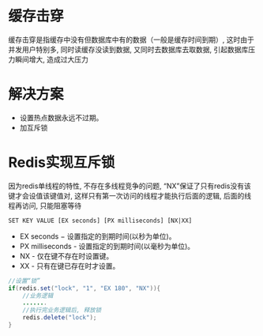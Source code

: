 # 缓存击穿

缓存击穿是指缓存中没有但数据库中有的数据（一般是缓存时间到期）, 这时由于并发用户特别多, 同时读缓存没读到数据, 又同时去数据库去取数据, 引起数据库压力瞬间增大, 造成过大压力

# 解决方案

- 设置热点数据永远不过期。
- 加互斥锁

# Redis实现互斥锁

因为redis单线程的特性, 不存在多线程竞争的问题, “NX”保证了只有redis没有该键才会设值该键值对, 这样只有第一次访问的线程才能执行后面的逻辑, 后面的线程再访问, 只能阻塞等待

```
SET KEY VALUE [EX seconds] [PX milliseconds] [NX|XX]
```
- EX seconds − 设置指定的到期时间(以秒为单位)。
- PX milliseconds - 设置指定的到期时间(以毫秒为单位)。
- NX - 仅在键不存在时设置键。
- XX - 只有在键已存在时才设置。

```java
//设置“锁”
if(redis.set("lock", "1", "EX 180", "NX")){
    //业务逻辑
    .......
    //执行完业务逻辑后, 释放锁
    redis.delete("lock");
}
```

